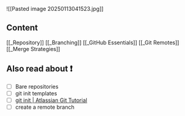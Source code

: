 ![[Pasted image 20250113041523.jpg]]

## **Content**
[[_Repository]]
[[_Branching]]
[[_GitHub Essentials]]
[[_Git Remotes]]
[[_Merge Strategies]]
## **Also read about ❗**

- [ ] Bare repositories
- [ ] git init templates
- [ ] [git init | Atlassian Git Tutorial](https://www.atlassian.com/git/tutorials/setting-up-a-repository/git-init#:~:text=The%20git%20init%20command%20creates,run%20in%20a%20new%20project.)
- [ ] create a remote branch